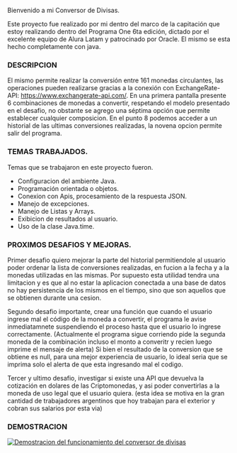 Bienvenido a mi Conversor de Divisas.

Este proyecto fue realizado por mi dentro del marco de la capitación que estoy realizando dentro del Programa One 6ta edición, 
dictado por el excelente equipo de Alura Latam y patrocinado por Oracle. El mismo se esta hecho completamente con java.

### DESCRIPCION

El mismo permite realizar la conversión entre 161 monedas circulantes, las operaciones pueden realizarse gracias a la conexión
con ExchangeRate-API: https://www.exchangerate-api.com/. En una primera pantalla presente 6 combinaciones de monedas a convertir, respetando el modelo presentado en el desafio, no obstante se agrego una séptima opción que permite establecer cualquier composicion. En el punto 8 podemos acceder a un historial de las ultimas conversiones realizadas, la novena opcion permite salir del programa.

### TEMAS TRABAJADOS.

Temas que se trabajaron en este proyecto fueron. 
- Configuracion del ambiente Java.
- Programación orientada o objetos.
- Conexion con Apis, procesamiento de la respuesta JSON.
- Manejo de excepciones.
- Manejo de Listas y Arrays.
- Exibicion de resultados al usuario.
- Uso de la clase Java.time.

### PROXIMOS DESAFIOS Y MEJORAS. 
Primer desafio quiero mejorar la parte del historial permitiendole al usuario poder ordenar la lista de conversiones realizadas, 
en fucion a la fecha y a la monedas utilizadas en las mismas. Por supuesto esta utilidad tendra una limitacion y es que al no estar la aplicacion conectada a una base de datos no hay persistencia de los mismos en el tiempo, sino que son aquellos que se obtienen durante una cesion.

Segundo desafio importante, crear una función que cuando el usuario ingrese mal el código de la moneda a convertir, el programa le avise inmediatamnete suspendiendo el proceso hasta que el usuario lo ingrese correctamente. (Actualmente el programa sigue corriendo pide la segunda moneda de la combinación incluso el monto a converitr y recien luego imprime el mensaje de alerta) Si bien el resultado de la conversion que se obtiene es null, para una mejor experiencia de usuario, lo ideal seria que se imprima solo el alerta de que esta ingresando mal el codigo.

Tercer y ultimo desafio, investigar si existe una API que devuelva la cotización en dolares de las Criptomonedas, y asi poder convertirlas a la moneda de uso legal que el usuario quiera. (esta idea se motiva en la gran cantidad de trabajadores argentinos que hoy trabajan para el exterior y cobran sus salarios por esta via)


### DEMOSTRACION

[![Demostracion del funcionamiento del conversor de divisas](https://img.youtube.com/vi/rUEsqxjMZGI/0.jpg)](https://www.youtube.com/watch?v=rUEsqxjMZGI)



